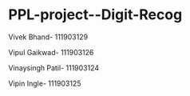 # PPL-project--Digit-Recog

Vivek Bhand- 111903129

Vipul Gaikwad- 111903126

Vinaysingh Patil- 111903124

Vipin Ingle- 111903125
